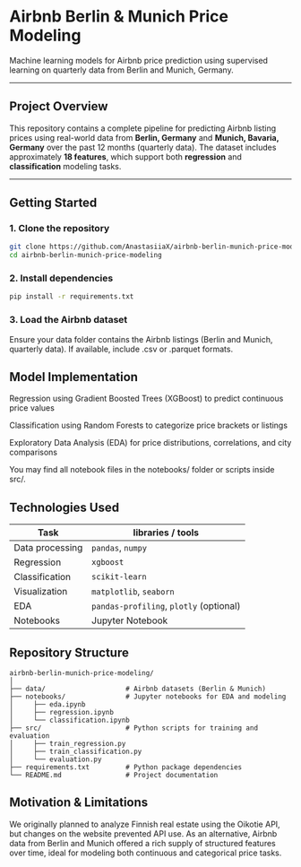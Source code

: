 # Airbnb Berlin & Munich Price Modeling

Machine learning models for Airbnb price prediction using supervised learning on quarterly data from Berlin and Munich, Germany.

---

## Project Overview

This repository contains a complete pipeline for predicting Airbnb listing prices using real-world data from **Berlin, Germany** and **Munich, Bavaria, Germany** over the past 12 months (quarterly data). The dataset includes approximately **18 features**, which support both **regression** and **classification** modeling tasks.

---

## Getting Started

### 1. Clone the repository

```bash
git clone https://github.com/AnastasiiaX/airbnb-berlin-munich-price-modeling.git
cd airbnb-berlin-munich-price-modeling
```

### 2. Install dependencies

```bash
pip install -r requirements.txt
```

### 3. Load the Airbnb dataset

Ensure your data folder contains the Airbnb listings (Berlin and Munich, quarterly data). If available, include .csv or .parquet formats.

## Model Implementation

Regression using Gradient Boosted Trees (XGBoost) to predict continuous price values

Classification using Random Forests to categorize price brackets or listings

Exploratory Data Analysis (EDA) for price distributions, correlations, and city comparisons

You may find all notebook files in the notebooks/ folder or scripts inside src/.

## Technologies Used

| Task            | libraries / tools                       |
| --------------- | --------------------------------------- |
| Data processing | `pandas`, `numpy`                       |
| Regression      | `xgboost`                               |
| Classification  | `scikit-learn`                          |
| Visualization   | `matplotlib`, `seaborn`                 |
| EDA             | `pandas-profiling`, `plotly` (optional) |
| Notebooks       | Jupyter Notebook                        |

## Repository Structure

```
airbnb-berlin-munich-price-modeling/
│
├── data/                    # Airbnb datasets (Berlin & Munich)
├── notebooks/               # Jupyter notebooks for EDA and modeling
│     ├── eda.ipynb
│     ├── regression.ipynb
│     └── classification.ipynb
├── src/                     # Python scripts for training and evaluation
│     ├── train_regression.py
│     ├── train_classification.py
│     └── evaluation.py
├── requirements.txt         # Python package dependencies
└── README.md                # Project documentation
```

## Motivation & Limitations

We originally planned to analyze Finnish real estate using the Oikotie API, but changes on the website prevented API use. As an alternative, Airbnb data from Berlin and Munich offered a rich supply of structured features over time, ideal for modeling both continuous and categorical price tasks.
